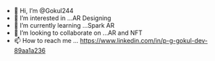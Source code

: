 - 👋 Hi, I’m @Gokul244
- 👀 I’m interested in ...AR Designing 
- 🌱 I’m currently learning ...Spark AR
- 💞️ I’m looking to collaborate on ...AR and NFT
- 📫 How to reach me ...
https://www.linkedin.com/in/p-g-gokul-dev-89aa1a236

<!---
Gokul244/Gokul244 is a ✨ special ✨ repository because its `README.md` (this file) appears on your GitHub profile.
You can click the Preview link to take a look at your changes.
--->
